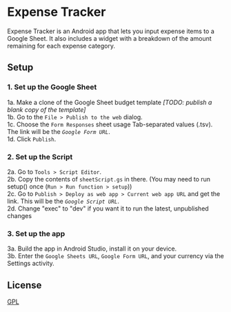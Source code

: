 # Expense Tracker

Expense Tracker is an Android app that lets you input expense items to a Google Sheet. It also includes a widget with a breakdown of the amount remaining for each expense category.

## Setup

### 1. Set up the Google Sheet
1a. Make a clone of the Google Sheet budget template *[TODO: publish a blank copy of the template]*  
1b. Go to the `File > Publish to the web` dialog.  
1c. Choose the `Form Responses` sheet usage Tab-separated values (.tsv). The link will be the *`Google Form URL`*.  
1d. Click `Publish`.

### 2. Set up the Script
2a. Go to `Tools > Script Editor`.  
2b. Copy the contents of `sheetScript.gs` in there. (You may need to run setup() once (`Run > Run function > setup`))  
2c. Go to `Publish > Deploy as web app > Current web app URL` and get the link. This will be the *`Google Script URL`*.  
2d. Change "exec" to "dev" if you want it to run the latest, unpublished changes

### 3. Set up the app
3a. Build the app in Android Studio, install it on your device.  
3b. Enter the `Google Sheets URL`, `Google Form URL`, and your currency via the Settings activity.

## License
[GPL](https://www.gnu.org/licenses/gpl-3.0.html)
